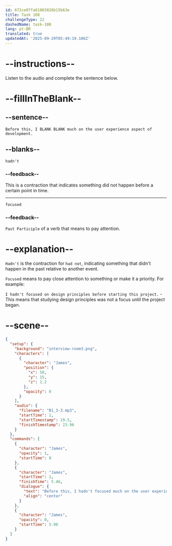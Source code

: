 ```yaml
---
id: 672ce07fa81803826b15b63e
title: Task 108
challengeType: 22
dashedName: task-108
lang: pt-BR
translated: true
updatedAt: '2025-09-29T05:49:19.106Z'
---
```


<!-- (audio) James: Before this, I hadn't focused much on the user experience aspect of development. -->

# --instructions--

Listen to the audio and complete the sentence below.

# --fillInTheBlank--

## --sentence--

`Before this, I BLANK BLANK much on the user experience aspect of development.`

## --blanks--

`hadn't`

### --feedback--

This is a contraction that indicates something did not happen before a certain point in time.

---

`focused`

### --feedback--

`Past Participle` of a verb that means to pay attention.

# --explanation--

`Hadn't` is the contraction for `had not`, indicating something that didn't happen in the past relative to another event.

`Focused` means to pay close attention to something or make it a priority. For example:

`I hadn't focused on design principles before starting this project.` - This means that studying design principles was not a focus until the project began.

# --scene--

```json
{
  "setup": {
    "background": "interview-room3.png",
    "characters": [
      {
        "character": "James",
        "position": {
          "x": 50,
          "y": 15,
          "z": 1.2
        },
        "opacity": 0
      }
    ],
    "audio": {
      "filename": "B1_3-3.mp3",
      "startTime": 1,
      "startTimestamp": 19.5,
      "finishTimestamp": 23.96
    }
  },
  "commands": [
    {
      "character": "James",
      "opacity": 1,
      "startTime": 0
    },
    {
      "character": "James",
      "startTime": 1,
      "finishTime": 5.46,
      "dialogue": {
        "text": "Before this, I hadn't focused much on the user experience aspect of development.",
        "align": "center"
      }
    },
    {
      "character": "James",
      "opacity": 0,
      "startTime": 5.96
    }
  ]
}
```
